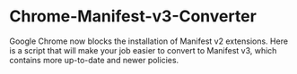 # Chrome-Manifest-v3-Converter
Google Chrome now blocks the installation of Manifest v2 extensions. Here is a script that will make your job easier to convert to Manifest v3, which contains more up-to-date and newer policies.


